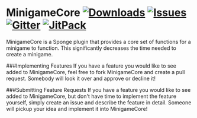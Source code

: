 # MinigameCore [![Downloads](https://img.shields.io/github/downloads/MinigameCore/MinigameCore/total.svg?style=flat-square)](https://github.com/MinigameCore/MinigameCore/releases) [![Issues](https://img.shields.io/github/issues/MinigameCore/MinigameCore.svg?style=flat-square)](http://www.github.com/MinigameCore/MinigameCore/issues/) [![Gitter](https://img.shields.io/badge/chat-on_gitter-3F51B5.svg?style=flat-square)](https://gitter.im/MinigameCore/MinigameCore) [![JitPack](https://img.shields.io/badge/dependency-jitpack-4CAF50.svg?style=flat-square)](https://jitpack.io/#MinigameCore/MinigameCore)

MinigameCore is a Sponge plugin that provides a core set of functions for a minigame to function. This significantly decreases the time needed to create a minigame.

###Implementing Features
If you have a feature you would like to see added to MinigameCore, feel free to fork MinigameCore and create a pull request. Somebody will look it over and approve or decline it!

###Submitting Feature Requests
If you have a feature you would like to see added to MinigameCore, but don't have time to implement the feature yourself, simply create an issue and describe the feature in detail. Someone will pickup your idea and implement it into MinigameCore!
